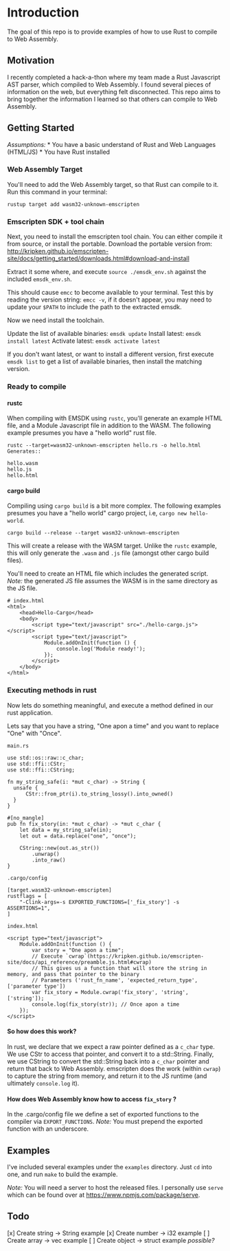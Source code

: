 # Introduction
The goal of this repo is to provide examples of how to use Rust to compile to Web Assembly.

## Motivation

I recently completed a hack-a-thon where my team made a Rust Javascript AST parser, which compiled to Web Assembly. I found several pieces of information on the web, but everything felt disconnected. This repo aims to bring together the information I learned so that others can compile to Web Assembly.

## Getting Started

*Assumptions:*
	* You have a basic understand of Rust and Web Languages (HTML/JS)
	* You have Rust installed

### Web Assembly Target

You'll need to add the Web Assembly target, so that Rust can compile to it. Run this command in your terminal:

`rustup target add wasm32-unknown-emscripten`

### Emscripten SDK + tool chain

Next, you need to install the emscripten tool chain. You can either compile it from source, or install the portable. Download the portable version from: http://kripken.github.io/emscripten-site/docs/getting_started/downloads.html#download-and-install

Extract it some where, and execute `source ./emsdk_env.sh` against the included `emsdk_env.sh`. 

This should cause `emcc` to become available to your terminal. Test this by reading the version string: `emcc -v`, if it doesn't appear, you may need to update your `$PATH` to include the path to the extracted emsdk.

Now we need install the toolchain.

Update the list of available binaries: `emsdk update`
Install latest: `emsdk install latest`
Activate latest: `emsdk activate latest`

If you don't want latest, or want to install a different version, first execute `emsdk list` to get a list of available binaries, then install the matching version.

### Ready to compile

#### rustc

When compiling with EMSDK using `rustc`, you'll generate an example HTML file, and a Module Javascript file in addition to the WASM. The following example presumes you have a "hello world" rust file.

```
rustc --target=wasm32-unknown-emscripten hello.rs -o hello.html
Generates::

hello.wasm
hello.js
hello.html
```

#### cargo build

Compiling using `cargo build` is a bit more complex. The following examples presumes you have a "hello world" cargo project, i.e, `cargo new hello-world`.

```
cargo build --release --target wasm32-unknown-emscripten
```

This will create a release with the WASM target. Unlike the `rustc` example, this will only generate the `.wasm` and `.js` file (amongst other cargo build files).

You'll need to create an HTML file which includes the generated script. *Note:* the generated JS file assumes the WASM is in the same directory as the JS file.

```
# index.html
<html>
	<head>Hello-Cargo</head>
	<body>
		<script type="text/javascript" src="./hello-cargo.js"></script>
		<script type="text/javascript">
			Module.addOnInit(function () {
				console.log('Module ready!');
			});
		</script>
	</body>
</html>
```

### Executing methods in rust

Now lets do something meaningful, and execute a method defined in our rust application.

Lets say that you have a string, "One apon a time" and you want to replace "One" with "Once".

```
main.rs

use std::os::raw::c_char;
use std::ffi::CStr;
use std::ffi::CString;

fn my_string_safe(i: *mut c_char) -> String {
  unsafe {
      CStr::from_ptr(i).to_string_lossy().into_owned()
  }
}

#[no_mangle]
pub fn fix_story(in: *mut c_char) -> *mut c_char {
	let data = my_string_safe(in);
	let out = data.replace("one", "once");

	CString::new(out.as_str())
		.unwrap()
		.into_raw()
}
```
```
.cargo/config

[target.wasm32-unknown-emscripten]
rustflags = [
    "-Clink-args=-s EXPORTED_FUNCTIONS=['_fix_story'] -s ASSERTIONS=1",
]
```
```
index.html

<script type="text/javascript">
	Module.addOnInit(function () {
		var story = "One apon a time";
		// Execute `cwrap`(https://kripken.github.io/emscripten-site/docs/api_reference/preamble.js.html#cwrap)
		// This gives us a function that will store the string in memory, and pass that pointer to the binary
		// Parameters ('rust_fn_name', 'expected_return_type', ['parameter type'])
		var fix_story = Module.cwrap('fix_story', 'string', ['string']);
		console.log(fix_story(str)); // Once apon a time
	});
</script>
```

#### So how does this work?

In rust, we declare that we expect a raw pointer defined as a `c_char` type. We use CStr to access that pointer, and convert it to a std::String. Finally, we use CString to convert the std::String back into a `c_char` pointer and return that back to Web Assembly. emscripten does the work (within `cwrap`) to capture the string from memory, and return it to the JS runtime (and ultimately `console.log` it).

#### How does Web Assembly know how to access `fix_story` ?

In the .cargo/config file we define a set of exported functions to the compiler via `EXPORT_FUNCTIONS`. *Note:* You must prepend the exported function with an underscore.

## Examples

I've included several examples under the `examples` directory. Just `cd` into one, and run `make` to build the example.

*Note:* You will need a server to host the released files. I personally use `serve` which can be found over at https://www.npmjs.com/package/serve.

## Todo

[x] Create string -> String example
[x] Create number -> i32 example
[ ] Create array -> vec example
[ ] Create object -> struct example _possible?_

